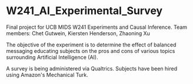 # W241_AI_Experimental_Survey
Final project for UCB MIDS W241 Experiments and Causal Inference.
Team members: Chet Gutwein, Kiersten Henderson, Zhaoning Xu

The objective of the experiment is to determine the effect of balanced messaging educating subjects on the pros and cons of various topics surrounding Artificial Intelligence (AI). 

A survey is being administered via Qualtrics. Subjects have been hired using Amazon's Mechanical Turk.
